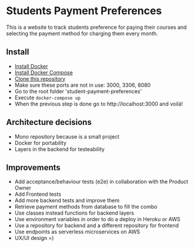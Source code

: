 # Students Payment Preferences
This is a website to track students preference for paying their courses and selecting the payment method for charging them every month.


## Install 
- [Install Docker](https://docs.docker.com/get-docker/) 
- [Install Docker Compose](https://docs.docker.com/compose/install/) 
- [Clone this repository](https://github.com/nportas/students-payment-preferences) 
- Make sure these ports are not in use: 3000, 3306, 8080 
- Go to the root folder 'student-payment-preferences'
- Execute `docker-compose up`
- When the previous step is done go to http://localhost:3000 and voilá!


## Architecture decisions
- Mono repository because is a small project
- Docker for portability
- Layers in the backend for testeability


## Improvements 
- Add acceptance/behaviour tests (e2e) in collaboration with the Product Owner
- Add Frontend tests 
- Add more backend tests and improve them
- Retrieve payment methods from database to fill the combo
- Use classes instead functions for backend layers
- Use environment variables in order to do a deploy in Heroku or AWS
- Use a repository for backend and a different repository for frontend
- Use endpoints as serverless microservices on AWS
- UX/UI design =)

